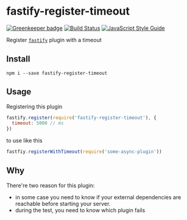 # fastify-register-timeout
[![Greenkeeper badge](https://badges.greenkeeper.io/fastify/fastify-register-timeout.svg)](https://greenkeeper.io/) [![Build Status](https://travis-ci.org/fastify/fastify-register-timeout.svg?branch=master)](https://travis-ci.org/fastify/fastify-register-timeout) [![JavaScript Style Guide](https://img.shields.io/badge/code_style-standard-brightgreen.svg)](https://standardjs.com)

Register [`fastify`](https://github.com/fastify/fastify) plugin with a timeout

## Install

```
npm i --save fastify-register-timeout
```

## Usage


Registering this plugin
```js
fastify.register(require('fastify-register-timeout'), {
  timeout: 5000 // ms
})
```

to use like this
```js
fastfiy.registerWithTimeout(require('some-async-plugin'))
```

## Why

There're two reason for this plugin:
- in some case you need to know if your external dependencies are reachable before starting your server.
- during the test, you need to know which plugin fails
